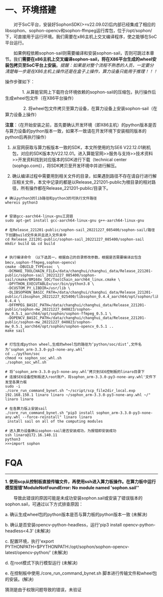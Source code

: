 # 一、环境搭建

  &emsp;&emsp;对于SoC平台，安装好SophonSDK(>=v22.09.02)后内部已经集成了相应的libsophon、sophon-opencv和sophon-ffmpeg运行库包，位于/opt/sophon/下，可直接用于运行环境。我们需要在x86主机上交叉编译程序，使之能够在SoC平台运行。

  &emsp;&emsp;如果例程依赖sophon-sail则需要编译和安装sophon-sail，否则可跳过本章节。我们**需要在x86主机上交叉编译sophon-sail，将在X86平台生成的wheel安装包拷贝至SoC平台上安装**。*提醒：如果是对整个流程不熟悉的人员，一定要分清楚每一步是在X86主机上操作还是在盒子上操作，算力设备只能用于推理！！！*

操作步骤如下：

  &emsp;&emsp;&emsp;&emsp;1. 从算能官网上下载符合环境依赖的sophon-sail的压缩包，执行操作后生成wheel包文件（在X86平台操作）
    
   &emsp;&emsp;&emsp;&emsp; 2. 将wheel包文件拷贝至算力设备，在算力设备上安装sophon-sail（在算力设备上操作）

**注意**：（在开始安装之前，首先要确认开发环境（即X86主机）的python版本是否与算力设备的python版本一致，如果不一致请在开发环境下安装相同版本的python后再执行操作）


1. 从官网获取与算力板版本一致的SDK，本文所使用的为SE6 V22.12.01刷机包，对应的SDK版本为V22.12.01。进入算能官网>>服务与支持>>技术资料>>开发资料找到对应版本的SDK进行下载（technical center (sophgo.com)），将SDK拷贝至开发环境中并进行解压。

2. 确认编译过程中需要用到相关文件的目录，如果遇到路径不存在请自行进行解压相关文件，本文中记录的都是以Release_221201-public为根目录的相对路径，所有操作都在Release_221201-public/目录下。

```
# 确认python3的lib路径和python3的可执行文件路径
whereis python3
 
 
# 安装gcc-aarch64-linux-gnu工具链
sudo apt-get install gcc-aarch64-linux-gnu g++-aarch64-linux-gnu
 
# 在Release_221201-public/sophon-sail_20221227_085400/sophon-sail/路径下创建build文件夹并且进入文件夹中
cd Release_221201-public/sophon-sail_20221227_085400/sophon-sail
mkdir build && cd build
 
 
# 执行编译命令 （以下选其一，根据自己的目录修改参数，根据是否需要编译出包含bmcv,sophon-ffmpeg,sophon-opencv）
cmake -DBUILD_TYPE=soc  \
 -DCMAKE_TOOLCHAIN_FILE=/data/changhui/changhui_data/Release_221201-public/sophon-sail_20221227_085400/sophon-sail/cmake/BM168x_SOC/ToolChain_aarch64_linux.cmake \
 -DPYTHON_EXECUTABLE=/usr/bin/python3.8 \
 -DCUSTOM_PY_LIBDIR=/usr/lib \
 -DLIBSOPHON_BASIC_PATH=/data/changhui/changhui_data/Release_221201-public/libsophon_20221227_025400/libsophon_0.4.4_aarch64/opt/sophon/libsophon-0.4.4 \
 -DFFMPEG_BASIC_PATH=/data/changhui/changhui_data/Release_221201-public/sophon-mw_20221227_040823/sophon-mw_0.5.1_aarch64/opt/sophon/sophon-ffmpeg_0.5.1 \
 -DOPENCV_BASIC_PATH=/data/changhui/changhui_data/Release_221201-public/sophon-mw_20221227_040823/sophon-mw_0.5.1_aarch64/opt/sophon/sophon-opencv_0.5.1 ..
make sail
 
 
# 打包生成python wheel,生成的wheel包的路径为‘python/soc/dist’,文件名为‘sophon_arm-3.3.0-py3-none-any.whl’
cd ../python/soc
chmod +x sophon_soc_whl.sh
./sophon_soc_whl.sh
 
# 将‘sophon_arm-3.3.0-py3-none-any.whl’拷贝到SE6控制板的linaro目录下
# 连接SE6设备控制板进入root账户，将sophon_arm-3.3.0-py3-none-any.whl'文件下发至各算力板
sudo -i
./core_run_command_bynet.sh "~/script/scp_file2dir_local.exp 192.168.150.1 linaro linaro ~/sophon_arm-3.3.0-py3-none-any.whl ~/" linaro linaro
 
# 在各算力版上安装sail
./core_run_command_bynet.sh "pip3 install sophon_arm-3.3.0-py3-none-any.whl --force-reinstall" linaro linaro
 install sail on all of the computing modules
 
# 进入算力设备确认sophon-sail是否安装成功，为报错即安装成功
ssh linaro@172.16.140.11
python3
>>>import sophon
```






# FQA
***

**1. 使用scp从控制板直接传输文件，再使用ssh进入算力板操作。在算力板中运行模型报错'ModuleNotFoundError: No module named 'sophon.sail''**

&emsp;&emsp;导致此错误的原因可能是未成功安装sophon.sail或安装了错误版本的sophon.sail，可通过以下方式排查原因：

a. 确认生成wheel包的python版本是否与算力板的python版本一致  (未解决)

b. 确认是否安装opencv-python-headless，运行'pip3 install opencv-python-headless<4.3' (未解决)

c. 配置环境，执行'export PYTHONPATH=$PYTHONPATH:/opt/sophon/sophon-opencv-latest/opencv-python/' (未解决)

d. 在root模式下执行模型运行 (未解决)

e. 在控制板中使用./core_run_command_bynet.sh 脚本进行传输文件和wheel包的安装。(解决)

猜测是由于权限问题导致的错误，未验证

